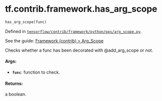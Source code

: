 <div itemscope itemtype="http://developers.google.com/ReferenceObject">
<meta itemprop="name" content="tf.contrib.framework.has_arg_scope" />
</div>

# tf.contrib.framework.has_arg_scope

``` python
has_arg_scope(func)
```



Defined in [`tensorflow/contrib/framework/python/ops/arg_scope.py`](https://www.tensorflow.org/code/tensorflow/contrib/framework/python/ops/arg_scope.py).

See the guide: [Framework (contrib) > Arg_Scope](../../../../../api_guides/python/contrib.framework.md#Arg_Scope)

Checks whether a func has been decorated with @add_arg_scope or not.

#### Args:

* <b>`func`</b>: function to check.


#### Returns:

  a boolean.